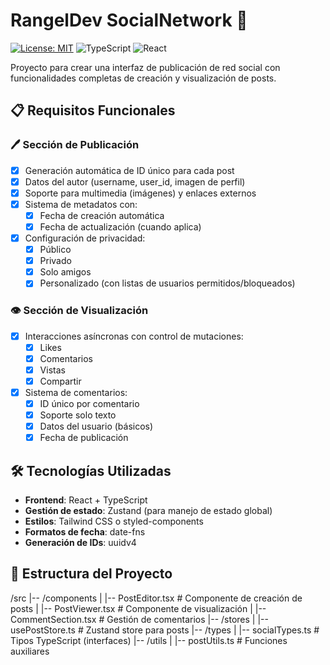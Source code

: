 # RangelDev SocialNetwork 🚀

[![License: MIT](https://img.shields.io/badge/License-MIT-blue.svg)](https://opensource.org/licenses/MIT)
![TypeScript](https://img.shields.io/badge/TypeScript-3178C6?logo=typescript&logoColor=white)
![React](https://img.shields.io/badge/React-61DAFB?logo=react&logoColor=black)

Proyecto para crear una interfaz de publicación de red social con funcionalidades completas de creación y visualización
de posts.

## 📋 Requisitos Funcionales

### 🖊️ Sección de Publicación

- [x] Generación automática de ID único para cada post
- [x] Datos del autor (username, user_id, imagen de perfil)
- [x] Soporte para multimedia (imágenes) y enlaces externos
- [x] Sistema de metadatos con:
  - [x] Fecha de creación automática
  - [x] Fecha de actualización (cuando aplica)
- [x] Configuración de privacidad:
  - [x] Público
  - [x] Privado
  - [x] Solo amigos
  - [x] Personalizado (con listas de usuarios permitidos/bloqueados)

### 👁️ Sección de Visualización

- [x] Interacciones asíncronas con control de mutaciones:
  - [x] Likes
  - [x] Comentarios
  - [x] Vistas
  - [x] Compartir
- [x] Sistema de comentarios:
  - [x] ID único por comentario
  - [x] Soporte solo texto
  - [x] Datos del usuario (básicos)
  - [x] Fecha de publicación

## 🛠️ Tecnologías Utilizadas

- **Frontend**: React + TypeScript
- **Gestión de estado**: Zustand (para manejo de estado global)
- **Estilos**: Tailwind CSS o styled-components
- **Formatos de fecha**: date-fns
- **Generación de IDs**: uuidv4

## 🧩 Estructura del Proyecto

/src |-- /components | |-- PostEditor.tsx # Componente de creación de posts | |-- PostViewer.tsx # Componente de
visualización | |-- CommentSection.tsx # Gestión de comentarios |-- /stores | |-- usePostStore.ts # Zustand store para
posts |-- /types | |-- socialTypes.ts # Tipos TypeScript (interfaces) |-- /utils | |-- postUtils.ts # Funciones
auxiliares
